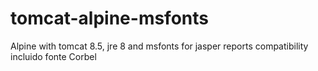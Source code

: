 # tomcat-alpine-msfonts
Alpine with tomcat 8.5, jre 8 and msfonts for jasper reports compatibility
incluido fonte Corbel
